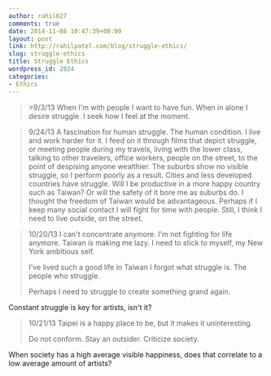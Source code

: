 ```yaml
---
author: rahil627
comments: true
date: 2014-11-08 10:47:39+00:00
layout: post
link: http://rahilpatel.com/blog/struggle-ethics/
slug: struggle-ethics
title: Struggle Ethics
wordpress_id: 2824
categories:
- Ethics
---
```


<blockquote>>9/3/13
When I'm with people I want to have fun. When in alone I desire struggle. I seek how I feel at the moment.</blockquote>







<blockquote>9/24/13
A fascination for human struggle. The human condition. I live and work harder for it. I feed on it through films that depict struggle, or meeting people during my travels, living with the lower class, talking to other travelers, office workers, people on the street, to the point of despising anyone wealthier. The suburbs show no visible struggle, so I perform poorly as a result. Cities and less developed countries have struggle. Will I be productive in a more happy country such as Taiwan? Or will the safety of it bore me as suburbs do. I thought the freedom of Taiwan would be advantageous. Perhaps if I keep many social contact I will fight for time with people. Still, I think I need to live outside, on the street.</blockquote>





<blockquote>10/20/13
I can't concentrate anymore. I'm not fighting for life anymore. Taiwan is making me lazy. I need to stick to myself, my New York ambitious self.

I've lived such a good life in Taiwan I forgot what struggle is. The people who struggle.

Perhaps I need to struggle to create something grand again.</blockquote>



Constant struggle is key for artists, isn't it?



<blockquote>
10/21/13
Taipei is a happy place to be, but it makes it uninteresting.

Do not conform. Stay an outsider. Criticize society.</blockquote>



When society has a high average visible happiness, does that correlate to a low average amount of artists?
